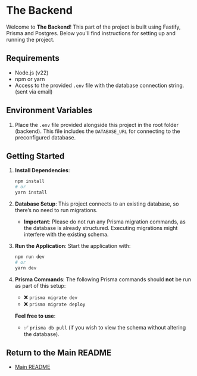 # The Backend

Welcome to **The Backend**! This part of the project is built using Fastify, Prisma and Postgres. Below you'll find instructions for setting up and running the project.

## Requirements

- Node.js (v22)
- npm or yarn
- Access to the provided `.env` file with the database connection string. (sent via email)

## Environment Variables

1. Place the `.env` file provided alongside this project in the root folder (backend). This file includes the `DATABASE_URL` for connecting to the preconfigured database.

## Getting Started

1. **Install Dependencies**:

   ```bash
   npm install
   # or
   yarn install
   ```

2. **Database Setup**:
   This project connects to an existing database, so there’s no need to run migrations.

   - **Important**: Please do not run any Prisma migration commands, as the database is already structured. Executing migrations might interfere with the existing schema.

3. **Run the Application**:
   Start the application with:

   ```bash
   npm run dev
   # or
   yarn dev
   ```

4. **Prisma Commands**:
   The following Prisma commands should **not** be run as part of this setup:

   - :x: `prisma migrate dev`
   - :x: `prisma migrate deploy`

   **Feel free to use**:

   - :white_check_mark: `prisma db pull` (if you wish to view the schema without altering the database).

## Return to the Main README

- [Main README](../README.md)
